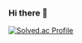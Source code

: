 ### Hi there 👋

[![Solved.ac Profile](http://mazassumnida.wtf/api/v2/generate_badge?boj=awdcgy)](https://solved.ac/awdcgy/)

<!--
**ijehyunpark/ijehyunpark** is a ✨ _special_ ✨ repository because its `README.md` (this file) appears on your GitHub profile.

Here are some ideas to get you started:

- 🔭 I’m currently working on ...
- 🌱 I’m currently learning ...
- 👯 I’m looking to collaborate on ...
- 🤔 I’m looking for help with ...
- 💬 Ask me about ...
- 📫 How to reach me: ...
- 😄 Pronouns: ...
- ⚡ Fun fact: ...
-->
